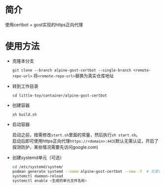 # 简介
使用certbot + gost实现的https正向代理

# 使用方法
- 克隆本分支
	
	`git clone --branch alpine-gost-certbot --single-branch <remote-repo-url>` 将`<remote-repo-url>`替换为真实仓库地址

- 转到工作目录

	`cd little-toy/container/alpine-gost-certbot`

- 创建容器

	`sh build.sh`

- 启动容器

	启动之前，按需修改`start.sh`里面的常量，然后执行`sh start.sh`。  
	启动后即可使用https正向代理`https://<domain>:443`(默认无需认证，开启了探测防护，某些情况需要先访问google.com)

- 创建systemd单元（可选）

	```sh
	cd /etc/systemd/system/
	podman generate systemd --name alpine-gost-certbot --new -f  # 无意外会在当前目录创建单元文件
	systemctl daemon-reload
	systemctl enable <生成的单元文件名称>
	```